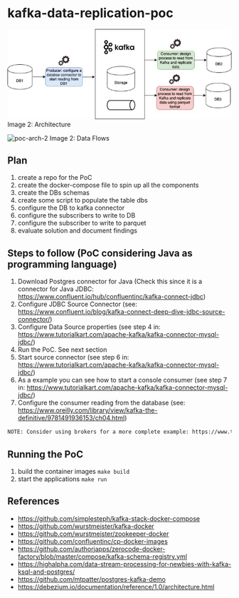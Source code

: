 # kafka-data-replication-poc

![poc-arch](docs/kafka.jpg)
Image 2: Architecture

![poc-arch-2](docs/kafka.png)
Image 2: Data Flows

## Plan

1. create a repo for the PoC
2. create the docker-compose file to spin up all the components
3. create the DBs schemas
4. create some script to populate the table dbs
5. configure the DB to kafka connector
6. configure the subscribers to write to DB
7. configure the subscriber to write to parquet
8. evaluate solution and document findings

## Steps to follow (PoC considering Java as programming language)

1. Download Postgres connector for Java (Check this since it is a connector for Java JDBC: https://www.confluent.io/hub/confluentinc/kafka-connect-jdbc)
2. Configure JDBC Source Connector (see: https://www.confluent.io/blog/kafka-connect-deep-dive-jdbc-source-connector/)
3. Configure Data Source properties (see step 4 in: https://www.tutorialkart.com/apache-kafka/kafka-connector-mysql-jdbc/)
4. Run the PoC. See next section
5. Start source connector (see step 6 in: https://www.tutorialkart.com/apache-kafka/kafka-connector-mysql-jdbc/)
6. As a example you can see how to start a console consumer (see step 7 in: https://www.tutorialkart.com/apache-kafka/kafka-connector-mysql-jdbc/)
7. Configure the consumer reading from the database (see: https://www.oreilly.com/library/view/kafka-the-definitive/9781491936153/ch04.html)

```txt
NOTE: Consider using brokers for a more complete example: https://www.tutorialspoint.com/apache_kafka/apache_kafka_cluster_architecture.htm
```

## Running the PoC

1. build the container images `make build`
1. start the applications `make run`

## References

- https://github.com/simplesteph/kafka-stack-docker-compose
- https://github.com/wurstmeister/kafka-docker
- https://github.com/wurstmeister/zookeeper-docker
- https://github.com/confluentinc/cp-docker-images
- https://github.com/authorjapps/zerocode-docker-factory/blob/master/compose/kafka-schema-registry.yml
- https://highalpha.com/data-stream-processing-for-newbies-with-kafka-ksql-and-postgres/
- https://github.com/mtpatter/postgres-kafka-demo
- https://debezium.io/documentation/reference/1.0/architecture.html